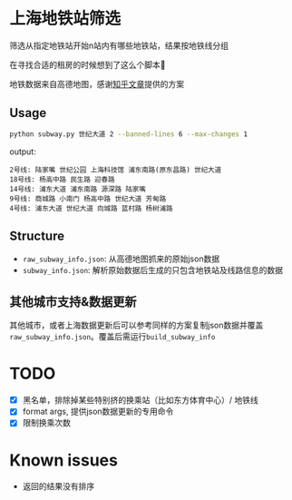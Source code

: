 # 上海地铁站筛选
筛选从指定地铁站开始n站内有哪些地铁站，结果按地铁线分组

在寻找合适的租房的时候想到了这么个脚本🤣

地铁数据来自高德地图，感谢[知乎文章](https://zhuanlan.zhihu.com/p/681589792)提供的方案

## Usage
```bash
python subway.py 世纪大道 2 --banned-lines 6 --max-changes 1
```

output:
```
2号线: 陆家嘴 世纪公园 上海科技馆 浦东南路(原东昌路) 世纪大道
18号线: 杨高中路 民生路 迎春路
14号线: 浦东大道 浦东南路 源深路 陆家嘴
9号线: 商城路 小南门 杨高中路 世纪大道 芳甸路
4号线: 浦东大道 世纪大道 向城路 蓝村路 杨树浦路
```

## Structure
- `raw_subway_info.json`: 从高德地图抓来的原始json数据
- `subway_info.json`: 解析原始数据后生成的只包含地铁站及线路信息的数据

## 其他城市支持&数据更新
其他城市，或者上海数据更新后可以参考同样的方案复制json数据并覆盖`raw_subway_info.json`。覆盖后需运行`build_subway_info`

# TODO
- [x] 黑名单，排除掉某些特别挤的换乘站（比如东方体育中心）/ 地铁线
- [x] format args, 提供json数据更新的专用命令
- [x] 限制换乘次数

# Known issues
- 返回的结果没有排序
